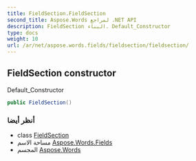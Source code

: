 ```yaml
---
title: FieldSection.FieldSection
second_title: Aspose.Words لمراجع .NET API
description: FieldSection البناء. Default_Constructor
type: docs
weight: 10
url: /ar/net/aspose.words.fields/fieldsection/fieldsection/
---
```

## FieldSection constructor

Default_Constructor

```csharp
public FieldSection()
```

### أنظر أيضا

* class [FieldSection](../)
* مساحة الاسم [Aspose.Words.Fields](../../fieldsection/)
* المجسم [Aspose.Words](../../../)


